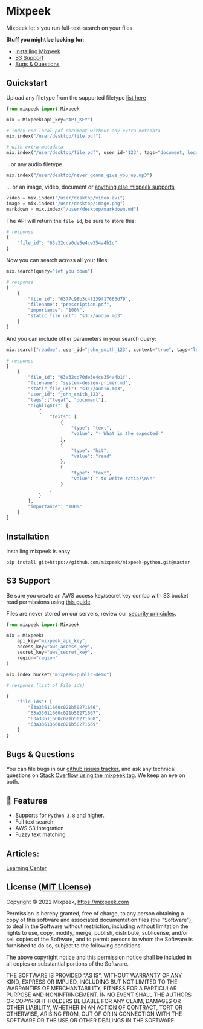 # Mixpeek

Mixpeek let's you run full-text-search on your files

**Stuff you might be looking for**:

- [Installing Mixpeek](https://github.com/mixpeek/mixpeek-python#installation)
- [S3 Support](https://github.com/mixpeek/mixpeek-python#s3-support)
- [Bugs & Questions](https://github.com/mixpeek/mixpeek-python#bugs-&-questions)

## Quickstart

Upload any filetype from the supported filetype [list here](https://mixpeek.com/learn)

```python
from mixpeek import Mixpeek

mix = Mixpeek(api_key="API_KEY")

# index one local pdf document without any extra metadata
mix.index("/user/desktop/file.pdf")

# with extra metadata
mix.index("/user/desktop/file.pdf", user_id="123", tags="document, legal", static_file_url="cdn.host.com/file.pdf")
```

...or any audio filetype

```python
mix.index("/user/desktop/never_gonna_give_you_up.mp3")
```

... or an image, video, document or [anything else mixpeek supports](https://mixpeek.com/learn)

```python
video = mix.index("/user/desktop/video.avi")
image = mix.index("/user/desktop/image.png")
markdown = mix.index("/user/desktop/markdown.md")
```

The API will return the `file_id`, be sure to store this:

```python
# response
{
    "file_id": "63a32cca0de5e4ce354a4b1c"
}
```

Now you can search across all your files:

```python
mix.search(query="let you down")

# response
[
    {
        "file_id": "6377c98b3c4f239f17663d79",
        "filename": "prescription.pdf",
        "importance": "100%",
        "static_file_url": "s3://audio.mp3"
    }
]

```

And you can include other parameters in your search query:

```python
mix.search("readme", user_id="john_smith_123", context="true", tags="legal, document")

# response
[
    {
        "file_id": "63a32cd70de5e4ce354a4b1f",
        "filename": "system-design-primer.md",
        "static_file_url": "s3://audio.mp3",
        "user_id": "john_smith_123",
        "tags":["legal", "document"],
        "highlights": [
            {
                "texts": [
                    {
                        "type": "text",
                        "value": "- What is the expected "
                    },
                    {
                        "type": "hit",
                        "value": "read"
                    },
                    {
                        "type": "text",
                        "value": " to write ratio?\n\n"
                    }
                ]
            }
        ],
        "importance": "100%"
    }
]
```

## Installation

Installing mixpeek is easy

```shell
pip install git+https://github.com/mixpeek/mixpeek-python.git@master
```

## S3 Support

Be sure you create an AWS access key/secret key combo with S3 bucket read permissions using [this guide](https://docs.aws.amazon.com/IAM/latest/UserGuide/id_credentials_access-keys.html).

Files are never stored on our servers, review our [security principles](https://mixpeek.com/security).

```python
from mixpeek import Mixpeek

mix = Mixpeek(
    api_key="mixpeek_api_key",
    access_key="aws_access_key",
    secret_key="aws_secret_key",
    region="region"
)

mix.index_bucket("mixpeek-public-demo")

# response (list of File_ids)

{
    "file_ids": [
        "63a33611660c021b50271666",
        "63a33611660c021b50271667",
        "63a33611660c021b50271668",
        "63a33613660c021b50271669"
    ]
}

```

## Bugs & Questions

You can file bugs in our [github issues tracker](https://github.com/mixpeek/mixpeek-python/issues),
and ask any technical questions on
[Stack Overflow using the mixpeek tag](http://stackoverflow.com/questions/ask?tags=mixpeek).
We keep an eye on both.

## 🚀 Features

- Supports for `Python 3.8` and higher.
- Full text search
- AWS S3 Integration
- Fuzzy text matching

## Articles:

[Learning Center](https://mixpeek.com/learn)

## License ([MIT License](http://opensource.org/licenses/mit-license.php))

Copyright © 2022 Mixpeek, https://mixpeek.com

Permission is hereby granted, free of charge, to any person obtaining
a copy of this software and associated documentation files (the
"Software"), to deal in the Software without restriction, including
without limitation the rights to use, copy, modify, merge, publish,
distribute, sublicense, and/or sell copies of the Software, and to
permit persons to whom the Software is furnished to do so, subject to
the following conditions:

The above copyright notice and this permission notice shall be
included in all copies or substantial portions of the Software.

THE SOFTWARE IS PROVIDED "AS IS", WITHOUT WARRANTY OF ANY KIND,
EXPRESS OR IMPLIED, INCLUDING BUT NOT LIMITED TO THE WARRANTIES OF
MERCHANTABILITY, FITNESS FOR A PARTICULAR PURPOSE AND
NONINFRINGEMENT. IN NO EVENT SHALL THE AUTHORS OR COPYRIGHT HOLDERS BE
LIABLE FOR ANY CLAIM, DAMAGES OR OTHER LIABILITY, WHETHER IN AN ACTION
OF CONTRACT, TORT OR OTHERWISE, ARISING FROM, OUT OF OR IN CONNECTION
WITH THE SOFTWARE OR THE USE OR OTHER DEALINGS IN THE SOFTWARE.
